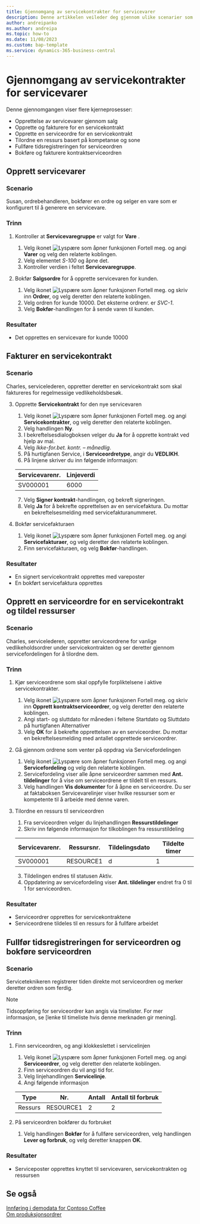 ```yaml
---
title: Gjennomgang av servicekontrakter for servicevarer
description: Denne artikkelen veileder deg gjennom ulike scenarier som involverer servicevarer og kontrakter.
author: andreipanko
ms.author: andreipa
ms.topic: how-to
ms.date: 11/08/2023
ms.custom: bap-template
ms.service: dynamics-365-business-central
---
```


# Gjennomgang av servicekontrakter for servicevarer

Denne gjennomgangen viser flere kjerneprosesser:

- Opprettelse av servicevarer gjennom salg
- Opprette og fakturere for en servicekontrakt
- Opprette en serviceordre for en servicekontrakt
- Tilordne en ressurs basert på kompetanse og sone
- Fullføre tidsregistreringen for serviceordren
- Bokføre og fakturere kontraktserviceordren

## Opprett servicevarer

### Scenario  

Susan, ordrebehandleren, bokfører en ordre og selger en vare som er konfigurert til å generere en servicevare.  

### Trinn

1. Kontroller at **Servicevaregruppe** er valgt for **Vare** .
   
    1. Velg ikonet ![Lyspære som åpner funksjonen Fortell meg.](../../media/ui-search/search_small.png "Fortell hva du vil gjøre") og angi **Varer** og velg den relaterte koblingen.  
    2. Velg elementet *S-100* og åpne det.
    3. Kontroller verdien i feltet **Servicevaregruppe**.
       
2. Bokfør **Salgsordre** for å opprette servicevaren for kunden.  

    1. Velg ikonet ![Lyspære som åpner funksjonen Fortell meg.](../../media/ui-search/search_small.png "Fortell hva du vil gjøre") og skriv inn **Ordrer**, og velg deretter den relaterte koblingen.  
    2. Velg ordren for kunde 10000. Det eksterne ordrenr. er *SVC-1*.
    3. Velg **Bokfør**-handlingen for å sende varen til kunden.

### Resultater

- Det opprettes en servicevare for kunde 10000

##  Fakturer en servicekontrakt

### Scenario

Charles, servicelederen, oppretter deretter en servicekontrakt som skal faktureres for regelmessige vedlikeholdsbesøk.

3. Opprette **Servicekontrakt** for den nye servicevaren
    1. Velg ikonet ![Lyspære som åpner funksjonen Fortell meg.](../../media/ui-search/search_small.png "Fortell hva du vil gjøre") og angi **Servicekontrakter**, og velg deretter den relaterte koblingen.
    2. Velg handlingen **Ny**.  
    3. I bekreftelsesdialogboksen velger du **Ja** for å opprette kontrakt ved hjelp av mal. 
    4. Velg *Ikke-for.bet. kontr. – månedlig*.
    5. På hurtigfanen Service, i **Serviceordretype**, angir du **VEDLIKH**.
    6. På linjene skriver du inn følgende informasjon:

    |Servicevarenr.|Linjeverdi|  
    |----------------|----------|  
    |SV000001|6000|

    7. Velg **Signer kontrakt**-handlingen, og bekreft signeringen.
    8. Velg **Ja** for å bekrefte opprettelsen av en servicefaktura. Du mottar en bekreftelsesmelding med servicefakturanummeret.

3. Bokfør servicefakturaen
   1. Velg ikonet ![Lyspære som åpner funksjonen Fortell meg.](../../media/ui-search/search_small.png "Fortell hva du vil gjøre") og angi **Servicefakturaer**, og velg deretter den relaterte koblingen.
   2. Finn servicefakturaen, og velg **Bokfør**-handlingen.

### Resultater

- En signert servicekontrakt opprettes med vareposter
- En bokført servicefaktura opprettes

## Opprett en serviceordre for en servicekontrakt og tildel ressurser

### Scenario  

Charles, servicelederen, oppretter serviceordrene for vanlige vedlikeholdsordrer under servicekontrakten og ser deretter gjennom servicefordelingen for å tilordne dem.

### Trinn

1. Kjør serviceordrene som skal oppfylle forpliktelsene i aktive servicekontrakter.
   1. Velg ikonet ![Lyspære som åpner funksjonen Fortell meg.](../../media/ui-search/search_small.png "Fortell hva du vil gjøre") og skriv inn **Opprett kontraktserviceordrer**, og velg deretter den relaterte koblingen.
   2. Angi start- og sluttdato for måneden i feltene Startdato og Sluttdato på hurtigfanen Alternativer
   3. Velg **OK** for å bekrefte opprettelsen av en serviceordrer. Du mottar en bekreftelsesmelding med antallet opprettede serviceordrer.

2. Gå gjennom ordrene som venter på oppdrag via Servicefordelingen
   1. Velg ikonet ![Lyspære som åpner funksjonen Fortell meg.](../../media/ui-search/search_small.png "Fortell hva du vil gjøre") og angi **Servicefordeling** og velg den relaterte koblingen.
   2. Servicefordeling viser alle åpne serviceordrer sammen med **Ant. tildelinger** for å vise om serviceordrene er tildelt til en ressurs.
   3. Velg handlingen **Vis dokumenter** for å åpne en serviceordre.  Du ser at faktaboksen Servicevarelinjer viser hvilke ressurser som er kompetente til å arbeide med denne varen.

3. Tilordne en ressurs til serviceordren
   1. Fra serviceordren velger du linjehandlingen **Ressurstildelinger**
   2. Skriv inn følgende informasjon for tilkoblingen fra ressurstildeling

    |Servicevarenr.|Ressursnr.|Tildelingsdato|Tildelte timer|
    |----------------|------------|---------------|---------------|  
    |SV000001|RESOURCE1|d|1|

    3. Tildelingen endres til statusen Aktiv.
    4. Oppdatering av servicefordeling viser **Ant. tildelinger** endret fra 0 til 1 for serviceordren.

### Resultater

- Serviceordrer opprettes for servicekontraktene
- Serviceordrene tildeles til en ressurs for å fullføre arbeidet

## Fullfør tidsregistreringen for serviceordren og bokføre serviceordren

### Scenario  

Serviceteknikeren registrerer tiden direkte mot serviceordren og merker deretter ordren som ferdig.

> [!NOTE]
> Tidsoppføring for serviceordrer kan angis via timelister. For mer informasjon, se [lenke til timeliste hvis denne merknaden gir mening].

### Trinn

1. Finn serviceordren, og angi klokkeslettet i servicelinjen
   1. Velg ikonet ![Lyspære som åpner funksjonen Fortell meg.](../../media/ui-search/search_small.png "Fortell hva du vil gjøre") og angi **Serviceordrer**, og velg deretter den relaterte koblingen.
   2. Finn serviceordren du vil angi tid for.
   3. Velg linjehandlingen **Servicelinje**.
   4. Angi følgende informasjon

    |Type|Nr.|Antall|Antall til forbruk|
    |----|---|--------|--------|   
    |Ressurs|RESOURCE1|2|2|

2. På serviceordren bokfører du forbruket
   1. Velg handlingen **Bokfør** for å fullføre serviceordren, velg handlingen **Lever og forbruk**, og velg deretter knappen **OK**.

### Resultater

- Serviceposter opprettes knyttet til servicevaren, servicekontrakten og ressursen

## Se også

[Innføring i demodata for Contoso Coffee](../../contoso-coffee/contoso-coffee-intro.md)  
[Om produksjonsordrer](../../production-about-production-orders.md)